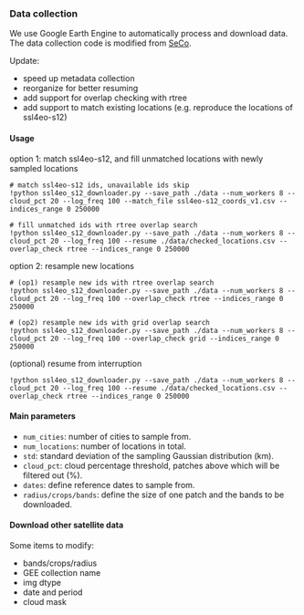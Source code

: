 ### Data collection
We use Google Earth Engine to automatically process and download data. The data collection code is modified from [SeCo](https://github.com/ServiceNow/seasonal-contrast).

Update:
- speed up metadata collection
- reorganize for better resuming
- add support for overlap checking with rtree
- add support to match existing locations (e.g. reproduce the locations of ssl4eo-s12)

#### Usage
option 1: match ssl4eo-s12, and fill unmatched locations with newly sampled locations
```
# match ssl4eo-s12 ids, unavailable ids skip
!python ssl4eo_s12_downloader.py --save_path ./data --num_workers 8 --cloud_pct 20 --log_freq 100 --match_file ssl4eo-s12_coords_v1.csv --indices_range 0 250000

# fill unmatched ids with rtree overlap search
!python ssl4eo_s12_downloader.py --save_path ./data --num_workers 8 --cloud_pct 20 --log_freq 100 --resume ./data/checked_locations.csv --overlap_check rtree --indices_range 0 250000
```
option 2: resample new locations
```
# (op1) resample new ids with rtree overlap search
!python ssl4eo_s12_downloader.py --save_path ./data --num_workers 8 --cloud_pct 20 --log_freq 100 --overlap_check rtree --indices_range 0 250000

# (op2) resample new ids with grid overlap search
!python ssl4eo_s12_downloader.py --save_path ./data --num_workers 8 --cloud_pct 20 --log_freq 100 --overlap_check grid --indices_range 0 250000
```

(optional) resume from interruption
```
!python ssl4eo_s12_downloader.py --save_path ./data --num_workers 8 --cloud_pct 20 --log_freq 100 --resume ./data/checked_locations.csv --overlap_check rtree --indices_range 0 250000
```

#### Main parameters
- `num_cities`: number of cities to sample from.
- `num_locations`: number of locations in total.
- `std`: standard deviation of the sampling Gaussian distribution (km).
- `cloud_pct`: cloud percentage threshold, patches above which will be filtered out (%).
- `dates`: define reference dates to sample from.
- `radius/crops/bands`: define the size of one patch and the bands to be downloaded.

#### Download other satellite data
Some items to modify:
- bands/crops/radius
- GEE collection name
- img dtype
- date and period
- cloud mask


